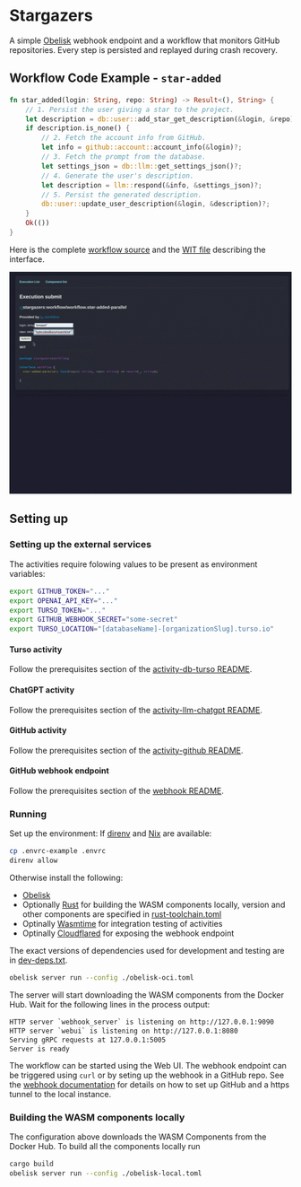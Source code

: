 # Stargazers

A simple [Obelisk](https://github.com/obeli-sk/obelisk) webhook endpoint and a workflow
that monitors GitHub repositories. Every step is persisted and replayed during crash recovery.

## Workflow Code Example - `star-added`

```rust
fn star_added(login: String, repo: String) -> Result<(), String> {
    // 1. Persist the user giving a star to the project.
    let description = db::user::add_star_get_description(&login, &repo)?;
    if description.is_none() {
        // 2. Fetch the account info from GitHub.
        let info = github::account::account_info(&login)?;
        // 3. Fetch the prompt from the database.
        let settings_json = db::llm::get_settings_json()?;
        // 4. Generate the user's description.
        let description = llm::respond(&info, &settings_json)?;
        // 5. Persist the generated description.
        db::user::update_user_description(&login, &description)?;
    }
    Ok(())
}
```

Here is the complete [workflow source](./workflow/src/lib.rs) and the
[WIT file](./workflow/interface/workflow.wit) describing the interface.

[![Watch the Demo Video](assets/images/screencast.gif)](https://obeli.sk/screencast.webm)

## Setting up

### Setting up the external services
The activities require folowing values to be present as environment variables:
```sh
export GITHUB_TOKEN="..."
export OPENAI_API_KEY="..."
export TURSO_TOKEN="..."
export GITHUB_WEBHOOK_SECRET="some-secret"
export TURSO_LOCATION="[databaseName]-[organizationSlug].turso.io"
```

#### Turso activity
Follow the prerequisites section of the [activity-db-turso README](./activity/db/turso/README.md).

#### ChatGPT activity
Follow the prerequisites section of the [activity-llm-chatgpt README](./activity/llm/chatgpt/README.md).

#### GitHub activity
Follow the prerequisites section of the [activity-github README](./activity/github/README.md).

#### GitHub webhook endpoint
Follow the prerequisites section of the [webhook README](./webhook//README.md).

### Running

Set up the environment:
If [direnv](https://github.com/direnv/direnv) and [Nix](https://nixos.org/) are available:
```sh
cp .envrc-example .envrc
direnv allow
```
Otherwise install the following:
* [Obelisk](https://github.com/obeli-sk/obelisk)
* Optionally [Rust](https://rustup.rs/) for building the WASM components locally, version and other components are specified in [rust-toolchain.toml](./rust-toolchain.toml)
* Optinally [Wasmtime](https://wasmtime.dev/) for integration testing of activities
* Optinally [Cloudflared](https://github.com/cloudflare/cloudflared) for exposing the webhook endpoint

The exact versions of dependencies used for development and testing are in [dev-deps.txt](./dev-deps.txt).

```sh
obelisk server run --config ./obelisk-oci.toml
```

The server will start downloading the WASM components from the Docker Hub. Wait for the following
lines in the process output:

```log
HTTP server `webhook_server` is listening on http://127.0.0.1:9090
HTTP server `webui` is listening on http://127.0.0.1:8080
Serving gRPC requests at 127.0.0.1:5005
Server is ready
```

The workflow can be started using the Web UI.
The webhook endpoint can be triggered using `curl` or by seting up the webhook
in a GitHub repo. See the [webhook documentation](webhook/README.md) for details
on how to set up GitHub and a https tunnel to the local instance.

### Building the WASM components locally
The configuration above downloads the WASM Components from the Docker Hub.
To build all the components locally run
```sh
cargo build
obelisk server run --config ./obelisk-local.toml
```
